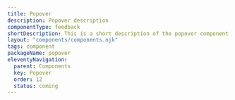 ```yaml
---
title: Popover
description: Popover description
componentType: feedback
shortDescription: This is a short description of the popover component
layout: "components/components.njk"
tags: component
packageName: popover
eleventyNavigation:
  parent: Components
  key: Popover
  order: 12
  status: coming
---
```


